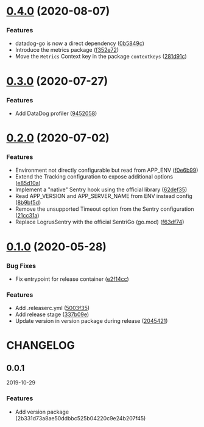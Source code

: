 # [0.4.0](https://git.lo/microservices/sdk/go-sdk/compare/v0.3.0...v0.4.0) (2020-08-07)


### Features

* datadog-go is now a direct dependency ([0b5849c](https://git.lo/microservices/sdk/go-sdk/commit/0b5849c8088c726b2df1742dfff5ba6b3046a0d5))
* Introduce the metrics package ([f352e72](https://git.lo/microservices/sdk/go-sdk/commit/f352e722950b22b40fa59ef9567f753bac717f77))
* Move the `Metrics` Context key in the package `contextkeys` ([281d91c](https://git.lo/microservices/sdk/go-sdk/commit/281d91c1f16bfa3a8bc3eabee610710003f0b06b))

# [0.3.0](https://git.lo/microservices/sdk/go-sdk/compare/v0.2.0...v0.3.0) (2020-07-27)


### Features

* Add DataDog profiler ([9452058](https://git.lo/microservices/sdk/go-sdk/commit/94520581911c3d69205f212a7e9af0615ae4b32b))

# [0.2.0](https://git.lo/microservices/sdk/go-sdk/compare/v0.1.0...v0.2.0) (2020-07-02)


### Features

* Environment not directly configurable but read from APP_ENV ([f0e6b99](https://git.lo/microservices/sdk/go-sdk/commit/f0e6b999a5bb830ee8cee9572fb0aa01de0d54df))
* Extend the Tracking configuration to expose additional options ([e85d10a](https://git.lo/microservices/sdk/go-sdk/commit/e85d10ac22845e26de684f5de926acecb7bd2333))
* Implement a "native" Sentry hook using the official library ([62def35](https://git.lo/microservices/sdk/go-sdk/commit/62def354b6ff29fd5fca3bab6041d4f4c6572caf))
* Read APP_VERSION and APP_SERVER_NAME from ENV instead config ([8b9bf5d](https://git.lo/microservices/sdk/go-sdk/commit/8b9bf5d22b62a207bf79695d40ce0790005ced43))
* Remove the unsupported Timeout option from the Sentry configuration ([21cc31a](https://git.lo/microservices/sdk/go-sdk/commit/21cc31ab25af512b42ba94a6f8ce1334174f739e))
* Replace LogrusSentry with the official SentriGo (go.mod) ([f63df74](https://git.lo/microservices/sdk/go-sdk/commit/f63df74988fc602ac6880e3a21633404904eddda))

# [0.1.0](https://git.lo/microservices/sdk/go-sdk/compare/v0.0.1...v0.1.0) (2020-05-28)


### Bug Fixes

* Fix entrypoint for release container ([e2f14cc](https://git.lo/microservices/sdk/go-sdk/commit/e2f14cc2e8501b236ab849ecf192a0f5c738eceb))


### Features

* Add .releaserc.yml ([5003f35](https://git.lo/microservices/sdk/go-sdk/commit/5003f35f5adcbab2b8f56c1fe44b55eb1d399238))
* Add release stage ([337b09e](https://git.lo/microservices/sdk/go-sdk/commit/337b09e8de38d67700b9e8b8e3b50aa683fba875))
* Update version in version package during release ([2045421](https://git.lo/microservices/sdk/go-sdk/commit/204542103478087b547e52b0da88f3e1748e5abe))

# CHANGELOG

<!--- next entry here -->

## 0.0.1
2019-10-29

### Features

- Add version package (2b331d73a8ae50ddbbc525b04220c9e24b207f45)
